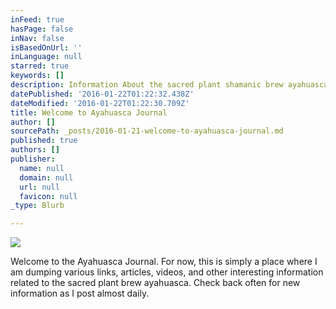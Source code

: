 ```yaml
---
inFeed: true
hasPage: false
inNav: false
isBasedOnUrl: ''
inLanguage: null
starred: true
keywords: []
description: Information About the sacred plant shamanic brew ayahuasca from the Amazon
datePublished: '2016-01-22T01:22:32.438Z'
dateModified: '2016-01-22T01:22:30.709Z'
title: Welcome to Ayahuasca Journal
author: []
sourcePath: _posts/2016-01-21-welcome-to-ayahuasca-journal.md
published: true
authors: []
publisher:
  name: null
  domain: null
  url: null
  favicon: null
_type: Blurb

---
```

![](https://the-grid-user-content.s3-us-west-2.amazonaws.com/2b6ba4ca-3524-4ef5-ba17-c6254f08597b.jpg)

Welcome to the Ayahuasca Journal. For now, this is simply a place where I am dumping various links, articles, videos, and other interesting information related to the sacred plant brew ayahuasca.
Check back often for new information as I post almost daily.